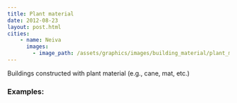 ```yaml
---
title: Plant material
date: 2012-08-23
layout: post.html
cities:
    - name: Neiva
      images:
        - image_path: /assets/graphics/images/building_material/plant_material/plant_neiva_01.png
---
```

Buildings constructed with plant material (e.g., cane, mat, etc.)
### Examples:
